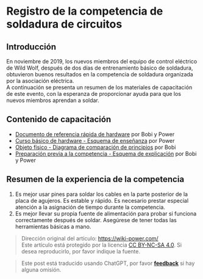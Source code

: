 # Registro de la competencia de soldadura de circuitos

## Introducción

En noviembre de 2019, los nuevos miembros del equipo de control eléctrico de Wild Wolf, después de dos días de entrenamiento básico de soldadura, obtuvieron buenos resultados en la competencia de soldadura organizada por la asociación eléctrica.  
A continuación se presenta un resumen de los materiales de capacitación de este evento, con la esperanza de proporcionar ayuda para que los nuevos miembros aprendan a soldar.

## Contenido de capacitación

- [Documento de referencia rápida de hardware](https://shimo.im/docs/dyRpp3HyHJgVj8VX) por Bobi y Power
- [Curso básico de hardware - Esquema de enseñanza](https://mubu.com/doc/kJeFad8-cI) por Power
- [Objeto físico - Diagrama de comparación de principios](https://shimo.im/sheets/tK3DTTpgkXpJYjtj/MODOC) por Bobi
- [Preparación previa a la competencia - Esquema de explicación](https://mubu.com/doc/XHHCaWPZ1Y) por Bobi y Power

## Resumen de la experiencia de la competencia

1. Es mejor usar pines para soldar los cables en la parte posterior de la placa de agujeros. Es estable y rápido. Es necesario prestar especial atención a la asignación de tiempo durante la competencia.
2. Es mejor llevar su propia fuente de alimentación para probar si funciona correctamente después de soldar. Asegúrese de tener todas las herramientas básicas a mano. 

> Dirección original del artículo: <https://wiki-power.com/>  
> Este artículo está protegido por la licencia [CC BY-NC-SA 4.0](https://creativecommons.org/licenses/by/4.0/deed.zh). Si desea reproducirlo, por favor indique la fuente.

> Este post está traducido usando ChatGPT, por favor [**feedback**](https://github.com/linyuxuanlin/Wiki_MkDocs/issues/new) si hay alguna omisión.